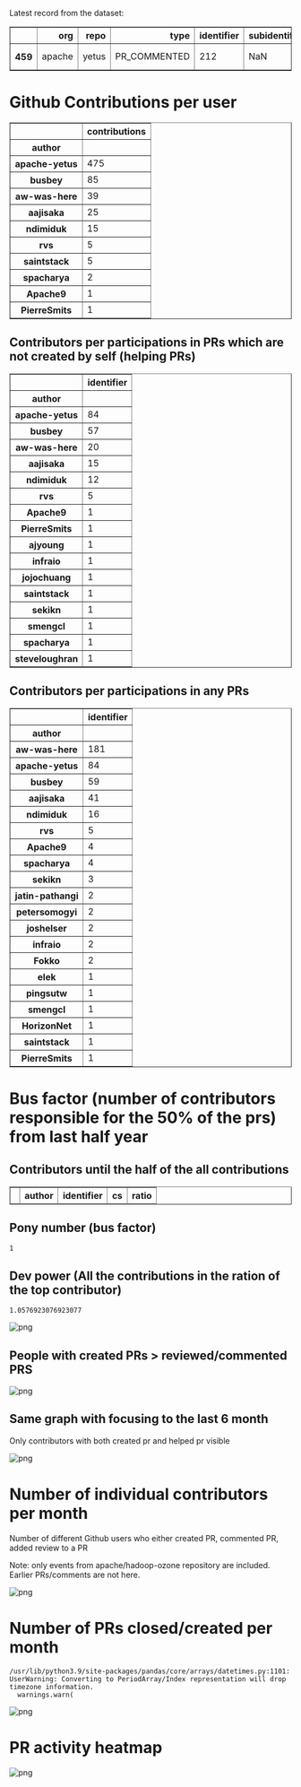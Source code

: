 Latest record from the dataset:




<div>
<table border="1" class="dataframe">
  <thead>
    <tr style="text-align: right;">
      <th></th>
      <th>org</th>
      <th>repo</th>
      <th>type</th>
      <th>identifier</th>
      <th>subidentifier</th>
      <th>date</th>
      <th>author</th>
      <th>owner</th>
      <th>project</th>
    </tr>
  </thead>
  <tbody>
    <tr>
      <th>459</th>
      <td>apache</td>
      <td>yetus</td>
      <td>PR_COMMENTED</td>
      <td>212</td>
      <td>NaN</td>
      <td>2021-02-08 02:28:05+00:00</td>
      <td>aajisaka</td>
      <td>aajisaka</td>
      <td>yetus</td>
    </tr>
  </tbody>
</table>
</div>



# Github Contributions per user





<div>
<table border="1" class="dataframe">
  <thead>
    <tr style="text-align: right;">
      <th></th>
      <th>contributions</th>
    </tr>
    <tr>
      <th>author</th>
      <th></th>
    </tr>
  </thead>
  <tbody>
    <tr>
      <th>apache-yetus</th>
      <td>475</td>
    </tr>
    <tr>
      <th>busbey</th>
      <td>85</td>
    </tr>
    <tr>
      <th>aw-was-here</th>
      <td>39</td>
    </tr>
    <tr>
      <th>aajisaka</th>
      <td>25</td>
    </tr>
    <tr>
      <th>ndimiduk</th>
      <td>15</td>
    </tr>
    <tr>
      <th>rvs</th>
      <td>5</td>
    </tr>
    <tr>
      <th>saintstack</th>
      <td>5</td>
    </tr>
    <tr>
      <th>spacharya</th>
      <td>2</td>
    </tr>
    <tr>
      <th>Apache9</th>
      <td>1</td>
    </tr>
    <tr>
      <th>PierreSmits</th>
      <td>1</td>
    </tr>
  </tbody>
</table>
</div>



## Contributors per participations in PRs which are not created by self (helping PRs)




<div>
<table border="1" class="dataframe">
  <thead>
    <tr style="text-align: right;">
      <th></th>
      <th>identifier</th>
    </tr>
    <tr>
      <th>author</th>
      <th></th>
    </tr>
  </thead>
  <tbody>
    <tr>
      <th>apache-yetus</th>
      <td>84</td>
    </tr>
    <tr>
      <th>busbey</th>
      <td>57</td>
    </tr>
    <tr>
      <th>aw-was-here</th>
      <td>20</td>
    </tr>
    <tr>
      <th>aajisaka</th>
      <td>15</td>
    </tr>
    <tr>
      <th>ndimiduk</th>
      <td>12</td>
    </tr>
    <tr>
      <th>rvs</th>
      <td>5</td>
    </tr>
    <tr>
      <th>Apache9</th>
      <td>1</td>
    </tr>
    <tr>
      <th>PierreSmits</th>
      <td>1</td>
    </tr>
    <tr>
      <th>ajyoung</th>
      <td>1</td>
    </tr>
    <tr>
      <th>infraio</th>
      <td>1</td>
    </tr>
    <tr>
      <th>jojochuang</th>
      <td>1</td>
    </tr>
    <tr>
      <th>saintstack</th>
      <td>1</td>
    </tr>
    <tr>
      <th>sekikn</th>
      <td>1</td>
    </tr>
    <tr>
      <th>smengcl</th>
      <td>1</td>
    </tr>
    <tr>
      <th>spacharya</th>
      <td>1</td>
    </tr>
    <tr>
      <th>steveloughran</th>
      <td>1</td>
    </tr>
  </tbody>
</table>
</div>



## Contributors per participations in any PRs




<div>
<table border="1" class="dataframe">
  <thead>
    <tr style="text-align: right;">
      <th></th>
      <th>identifier</th>
    </tr>
    <tr>
      <th>author</th>
      <th></th>
    </tr>
  </thead>
  <tbody>
    <tr>
      <th>aw-was-here</th>
      <td>181</td>
    </tr>
    <tr>
      <th>apache-yetus</th>
      <td>84</td>
    </tr>
    <tr>
      <th>busbey</th>
      <td>59</td>
    </tr>
    <tr>
      <th>aajisaka</th>
      <td>41</td>
    </tr>
    <tr>
      <th>ndimiduk</th>
      <td>16</td>
    </tr>
    <tr>
      <th>rvs</th>
      <td>5</td>
    </tr>
    <tr>
      <th>Apache9</th>
      <td>4</td>
    </tr>
    <tr>
      <th>spacharya</th>
      <td>4</td>
    </tr>
    <tr>
      <th>sekikn</th>
      <td>3</td>
    </tr>
    <tr>
      <th>jatin-pathangi</th>
      <td>2</td>
    </tr>
    <tr>
      <th>petersomogyi</th>
      <td>2</td>
    </tr>
    <tr>
      <th>joshelser</th>
      <td>2</td>
    </tr>
    <tr>
      <th>infraio</th>
      <td>2</td>
    </tr>
    <tr>
      <th>Fokko</th>
      <td>2</td>
    </tr>
    <tr>
      <th>elek</th>
      <td>1</td>
    </tr>
    <tr>
      <th>pingsutw</th>
      <td>1</td>
    </tr>
    <tr>
      <th>smengcl</th>
      <td>1</td>
    </tr>
    <tr>
      <th>HorizonNet</th>
      <td>1</td>
    </tr>
    <tr>
      <th>saintstack</th>
      <td>1</td>
    </tr>
    <tr>
      <th>PierreSmits</th>
      <td>1</td>
    </tr>
  </tbody>
</table>
</div>



# Bus factor (number of contributors responsible for the 50% of the prs) from last half year

## Contributors until the half of the all contributions




<div>
<table border="1" class="dataframe">
  <thead>
    <tr style="text-align: right;">
      <th></th>
      <th>author</th>
      <th>identifier</th>
      <th>cs</th>
      <th>ratio</th>
    </tr>
  </thead>
  <tbody>
  </tbody>
</table>
</div>



## Pony number (bus factor)




    1



## Dev power (All the contributions in the ration of the top contributor)




    1.0576923076923077




    
![png](github-contributions_files/github-contributions_18_0.png)
    


## People with created PRs > reviewed/commented PRS


    
![png](github-contributions_files/github-contributions_21_0.png)
    


## Same graph with focusing to the last 6 month

Only contributors with both created pr and helped pr visible


    
![png](github-contributions_files/github-contributions_25_0.png)
    


# Number of individual contributors per month

Number of different Github users who either created PR, commented PR, added review to a PR

Note: only events from apache/hadoop-ozone repository are included. Earlier PRs/comments are not here.


    
![png](github-contributions_files/github-contributions_28_0.png)
    


# Number of PRs closed/created per month

    /usr/lib/python3.9/site-packages/pandas/core/arrays/datetimes.py:1101: UserWarning: Converting to PeriodArray/Index representation will drop timezone information.
      warnings.warn(



    
![png](github-contributions_files/github-contributions_31_0.png)
    


# PR activity heatmap


    
![png](github-contributions_files/github-contributions_34_0.png)
    

